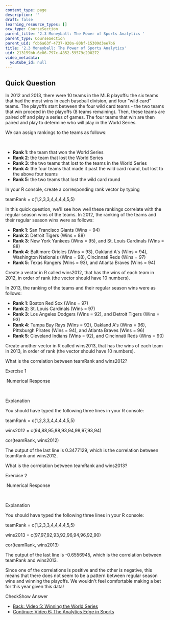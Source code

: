 ```yaml
---
content_type: page
description: ''
draft: false
learning_resource_types: []
ocw_type: CourseSection
parent_title: '2.3 Moneyball: The Power of Sports Analytics '
parent_type: CourseSection
parent_uid: fcb6a63f-4737-920a-80bf-15309d3ee7b6
title: '2.3 Moneyball: The Power of Sports Analytics'
uid: 213159bb-6e06-797c-4852-59579c290272
video_metadata:
  youtube_id: null
---
```

## Quick Question

In 2012 and 2013, there were 10 teams in the MLB playoffs: the six teams that had the most wins in each baseball division, and four "wild card" teams. The playoffs start between the four wild card teams - the two teams that win proceed in the playoffs (8 teams remaining). Then, these teams are paired off and play a series of games. The four teams that win are then paired and play to determine who will play in the World Series. 

We can assign rankings to the teams as follows:

 

- **Rank 1**: the team that won the World Series
- **Rank 2**: the team that lost the World Series
- **Rank 3**: the two teams that lost to the teams in the World Series
- **Rank 4**: the four teams that made it past the wild card round, but lost to the above four teams
- **Rank 5**: the two teams that lost the wild card round

In your R console, create a corresponding rank vector by typing

teamRank = c(1,2,3,3,4,4,4,4,5,5)

In this quick question, we'll see how well these rankings correlate with the regular season wins of the teams. In 2012, the ranking of the teams and their regular season wins were as follows:

- **Rank 1**: San Francisco Giants (Wins = 94)
- **Rank 2**: Detroit Tigers (Wins = 88)
- **Rank 3**: New York Yankees (Wins = 95), and St. Louis Cardinals (Wins = 88)
- **Rank 4**: Baltimore Orioles (Wins = 93), Oakland A's (Wins = 94), Washington Nationals (Wins = 98), Cincinnati Reds (Wins = 97)
- **Rank 5**: Texas Rangers (Wins = 93), and Atlanta Braves (Wins = 94) 

Create a vector in R called wins2012, that has the wins of each team in 2012, in order of rank (the vector should have 10 numbers).

In 2013, the ranking of the teams and their regular season wins were as follows:

- **Rank 1**: Boston Red Sox (Wins = 97)
- **Rank 2**: St. Louis Cardinals (Wins = 97)
- **Rank 3**: Los Angeles Dodgers (Wins = 92), and Detroit Tigers (Wins = 93)
- **Rank 4**: Tampa Bay Rays (Wins = 92), Oakland A's (Wins = 96), Pittsburgh Pirates (Wins = 94), and Atlanta Braves (Wins = 96)
- **Rank 5**: Cleveland Indians (Wins = 92), and Cincinnati Reds (Wins = 90) 

Create another vector in R called wins2013, that has the wins of each team in 2013, in order of rank (the vector should have 10 numbers).

What is the correlation between teamRank and wins2012?

Exercise 1

&nbsp;Numerical Response&nbsp;

 

Explanation

You should have typed the following three lines in your R console:

teamRank = c(1,2,3,3,4,4,4,4,5,5)

wins2012 = c(94,88,95,88,93,94,98,97,93,94)

cor(teamRank, wins2012)

The output of the last line is 0.3477129, which is the correlation between teamRank and wins2012.

What is the correlation between teamRank and wins2013?

Exercise 2

&nbsp;Numerical Response&nbsp;

 

Explanation

You should have typed the following three lines in your R console:

teamRank = c(1,2,3,3,4,4,4,4,5,5)

wins2013 = c(97,97,92,93,92,96,94,96,92,90)

cor(teamRank, wins2013)

The output of the last line is -0.6556945, which is the correlation between teamRank and wins2013.

Since one of the correlations is positive and the other is negative, this means that there does not seem to be a pattern between regular season wins and winning the playoffs. We wouldn't feel comfortable making a bet for this year given this data!

CheckShow Answer

- [Back: Video 5: Winning the World Series](./resolveuid/a7a0fe58cf53ad2e8a4800f4efacbaed)
- [Continue: Video 6: The Analytics Edge in Sports](./resolveuid/9694655b13312f40a587b03a675d6122)